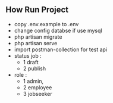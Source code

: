 ## How Run Project

- copy .env.example to .env
- change config databse if use mysql
- php artisan migrate
- php artisan serve
- import postman-collection for test api
- status job :
    - 1 draft
    - 2 publish
- role :
    - 1 admin, 
    - 2 employee 
    - 3 jobseeker
